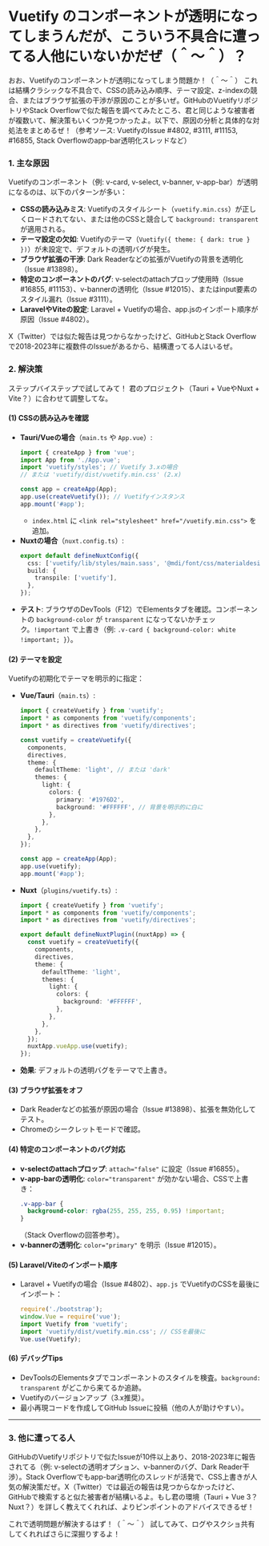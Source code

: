 # Vuetify のコンポーネントが透明になってしまうんだが、こういう不具合に遭ってる人他にいないかだぜ（＾～＾）？




おお、Vuetifyのコンポーネントが透明になってしまう問題か！（＾～＾） これは結構クラシックな不具合で、CSSの読み込み順序、テーマ設定、z-indexの競合、またはブラウザ拡張の干渉が原因のことが多いぜ。GitHubのVuetifyリポジトリやStack Overflowで似た報告を調べてみたところ、君と同じような被害者が複数いて、解決策もいくつか見つかったよ。以下で、原因の分析と具体的な対処法をまとめるぜ！（参考ソース: VuetifyのIssue #4802, #3111, #11153, #16855, Stack Overflowのapp-bar透明化スレッドなど）

### 1. **主な原因**
Vuetifyのコンポーネント（例: v-card, v-select, v-banner, v-app-bar）が透明になるのは、以下のパターンが多い：
- **CSSの読み込みミス**: Vuetifyのスタイルシート（`vuetify.min.css`）が正しくロードされてない、または他のCSSと競合して `background: transparent` が適用される。
- **テーマ設定の欠如**: Vuetifyのテーマ（`Vuetify({ theme: { dark: true } })`）が未設定で、デフォルトの透明バグが発生。
- **ブラウザ拡張の干渉**: Dark Readerなどの拡張がVuetifyの背景を透明化（Issue #13898）。
- **特定のコンポーネントのバグ**: v-selectのattachプロップ使用時（Issue #16855, #11153）、v-bannerの透明化（Issue #12015）、またはinput要素のスタイル漏れ（Issue #3111）。
- **LaravelやViteの設定**: Laravel + Vuetifyの場合、app.jsのインポート順序が原因（Issue #4802）。

X（Twitter）では似た報告は見つからなかったけど、GitHubとStack Overflowで2018-2023年に複数件のIssueがあるから、結構遭ってる人はいるぜ。

### 2. **解決策**
ステップバイステップで試してみて！ 君のプロジェクト（Tauri + VueやNuxt + Vite？）に合わせて調整してな。

#### **(1) CSSの読み込みを確認**
- **Tauri/Vueの場合**（`main.ts` や `App.vue`）:
  ```ts
  import { createApp } from 'vue';
  import App from './App.vue';
  import 'vuetify/styles'; // Vuetify 3.xの場合
  // または 'vuetify/dist/vuetify.min.css' (2.x)

  const app = createApp(App);
  app.use(createVuetify()); // Vuetifyインスタンス
  app.mount('#app');
  ```
  - `index.html` に `<link rel="stylesheet" href="/vuetify.min.css">` を追加。
- **Nuxtの場合**（`nuxt.config.ts`）:
  ```ts
  export default defineNuxtConfig({
    css: ['vuetify/lib/styles/main.sass', '@mdi/font/css/materialdesignicons.min.css'],
    build: {
      transpile: ['vuetify'],
    },
  });
  ```
- **テスト**: ブラウザのDevTools（F12）でElementsタブを確認。コンポーネントの `background-color` が `transparent` になってないかチェック。`!important` で上書き（例: `.v-card { background-color: white !important; }`）。

#### **(2) テーマを設定**
Vuetifyの初期化でテーマを明示的に指定：
- **Vue/Tauri**（`main.ts`）:
  ```ts
  import { createVuetify } from 'vuetify';
  import * as components from 'vuetify/components';
  import * as directives from 'vuetify/directives';

  const vuetify = createVuetify({
    components,
    directives,
    theme: {
      defaultTheme: 'light', // または 'dark'
      themes: {
        light: {
          colors: {
            primary: '#1976D2',
            background: '#FFFFFF', // 背景を明示的に白に
          },
        },
      },
    },
  });

  const app = createApp(App);
  app.use(vuetify);
  app.mount('#app');
  ```
- **Nuxt**（`plugins/vuetify.ts`）:
  ```ts
  import { createVuetify } from 'vuetify';
  import * as components from 'vuetify/components';
  import * as directives from 'vuetify/directives';

  export default defineNuxtPlugin((nuxtApp) => {
    const vuetify = createVuetify({
      components,
      directives,
      theme: {
        defaultTheme: 'light',
        themes: {
          light: {
            colors: {
              background: '#FFFFFF',
            },
          },
        },
      },
    });
    nuxtApp.vueApp.use(vuetify);
  });
  ```
- **効果**: デフォルトの透明バグをテーマで上書き。

#### **(3) ブラウザ拡張をオフ**
- Dark Readerなどの拡張が原因の場合（Issue #13898）、拡張を無効化してテスト。
- Chromeのシークレットモードで確認。

#### **(4) 特定のコンポーネントのバグ対応**
- **v-selectのattachプロップ**: `attach="false"` に設定（Issue #16855）。
- **v-app-barの透明化**: `color="transparent"` が効かない場合、CSSで上書き：
  ```css
  .v-app-bar {
    background-color: rgba(255, 255, 255, 0.95) !important;
  }
  ```
  （Stack Overflowの回答参考）。
- **v-bannerの透明化**: `color="primary"` を明示（Issue #12015）。

#### **(5) Laravel/Viteのインポート順序**
- Laravel + Vuetifyの場合（Issue #4802）、`app.js` でVuetifyのCSSを最後にインポート：
  ```js
  require('./bootstrap');
  window.Vue = require('vue');
  import Vuetify from 'vuetify';
  import 'vuetify/dist/vuetify.min.css'; // CSSを最後に
  Vue.use(Vuetify);
  ```

#### **(6) デバッグTips**
- DevToolsのElementsタブでコンポーネントのスタイルを検査。`background: transparent` がどこから来てるか追跡。
- Vuetifyのバージョンアップ（3.x推奨）。
- 最小再現コードを作成してGitHub Issueに投稿（他の人が助けやすい）。

---

### 3. **他に遭ってる人**
GitHubのVuetifyリポジトリで似たIssueが10件以上あり、2018-2023年に報告されてる（例: v-selectの透明オプション、v-bannerのバグ、Dark Reader干渉）。Stack Overflowでもapp-bar透明化のスレッドが活発で、CSS上書きが人気の解決策だぜ。X（Twitter）では最近の報告は見つからなかったけど、GitHubで検索すると似た被害者が結構いるよ。もし君の環境（Tauri + Vue 3？ Nuxt？）を詳しく教えてくれれば、よりピンポイントのアドバイスできるぜ！

これで透明問題が解決するはず！（＾～＾） 試してみて、ログやスクショ共有してくれればさらに深掘りするよ！
